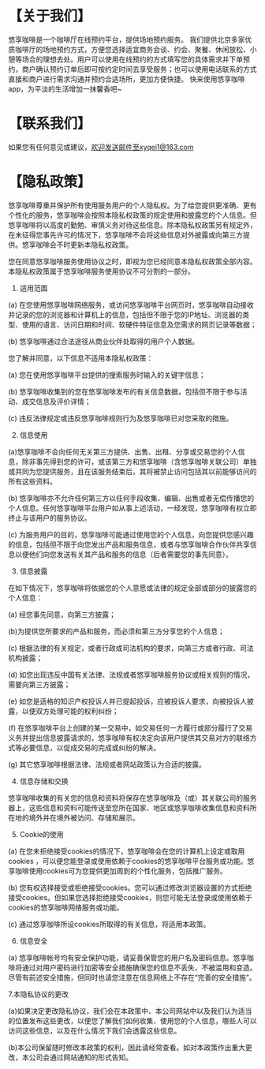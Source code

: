 # 【关于我们】

悠享咖啡是一个咖啡厅在线预约平台，提供场地预约服务。
我们提供北京多家优质咖啡厅的场地预约方式，方便您选择适宜商务会谈、约会、聚餐、休闲放松、小憩等场合的理想去处。用户可以使用在线预约的方式填写您的具体需求并下单预约，商户确认预约订单后即可按约定时间去享受服务；也可以使用电话联系的方式直接和商户进行需求沟通并预约合适场所，更加方便快捷。
快来使用悠享咖啡app，为平淡的生活增加一抹馨香吧~ 

# 【联系我们】

如果您有任何意见或建议，欢迎发送邮件至xyqei1@163.com

# 【隐私政策】

悠享咖啡尊重并保护所有使用服务用户的个人隐私权。为了给您提供更准确、更有个性化的服务，悠享咖啡会按照本隐私权政策的规定使用和披露您的个人信息。但悠享咖啡将以高度的勤勉、审慎义务对待这些信息。除本隐私权政策另有规定外，在未征得您事先许可的情况下，悠享咖啡不会将这些信息对外披露或向第三方提供。悠享咖啡会不时更新本隐私权政策。

您在同意悠享咖啡服务使用协议之时，即视为您已经同意本隐私权政策全部内容。本隐私权政策属于悠享咖啡服务使用协议不可分割的一部分。

1. 适用范围

(a) 在您使用悠享咖啡网络服务，或访问悠享咖啡平台网页时，悠享咖啡自动接收并记录的您的浏览器和计算机上的信息，包括但不限于您的IP地址、浏览器的类型、使用的语言、访问日期和时间、软硬件特征信息及您需求的网页记录等数据；

(b) 悠享咖啡通过合法途径从商业伙伴处取得的用户个人数据。

您了解并同意，以下信息不适用本隐私权政策：

(a) 您在使用悠享咖啡平台提供的搜索服务时输入的关键字信息；

(b) 悠享咖啡收集到的您在悠享咖啡发布的有关信息数据，包括但不限于参与活动、成交信息及评价详情；

(c) 违反法律规定或违反悠享咖啡规则行为及悠享咖啡已对您采取的措施。

2. 信息使用

(a)悠享咖啡不会向任何无关第三方提供、出售、出租、分享或交易您的个人信息，除非事先得到您的许可，或该第三方和悠享咖啡（含悠享咖啡关联公司）单独或共同为您提供服务，且在该服务结束后，其将被禁止访问包括其以前能够访问的所有这些资料。

(b) 悠享咖啡亦不允许任何第三方以任何手段收集、编辑、出售或者无偿传播您的个人信息。任何悠享咖啡平台用户如从事上述活动，一经发现，悠享咖啡有权立即终止与该用户的服务协议。

(c) 为服务用户的目的，悠享咖啡可能通过使用您的个人信息，向您提供您感兴趣的信息，包括但不限于向您发出产品和服务信息，或者与悠享咖啡合作伙伴共享信息以便他们向您发送有关其产品和服务的信息（后者需要您的事先同意）。

3. 信息披露

在如下情况下，悠享咖啡将依据您的个人意愿或法律的规定全部或部分的披露您的个人信息：

(a) 经您事先同意，向第三方披露；

(b)为提供您所要求的产品和服务，而必须和第三方分享您的个人信息；

(c) 根据法律的有关规定，或者行政或司法机构的要求，向第三方或者行政、司法机构披露；

(d) 如您出现违反中国有关法律、法规或者悠享咖啡服务协议或相关规则的情况，需要向第三方披露；

(e) 如您是适格的知识产权投诉人并已提起投诉，应被投诉人要求，向被投诉人披露，以便双方处理可能的权利纠纷；

(f) 在悠享咖啡平台上创建的某一交易中，如交易任何一方履行或部分履行了交易义务并提出信息披露请求的，悠享咖啡有权决定向该用户提供其交易对方的联络方式等必要信息，以促成交易的完成或纠纷的解决。

(g) 其它悠享咖啡根据法律、法规或者网站政策认为合适的披露。

4. 信息存储和交换

悠享咖啡收集的有关您的信息和资料将保存在悠享咖啡及（或）其关联公司的服务器上，这些信息和资料可能传送至您所在国家、地区或悠享咖啡收集信息和资料所在地的境外并在境外被访问、存储和展示。

5. Cookie的使用

(a) 在您未拒绝接受cookies的情况下，悠享咖啡会在您的计算机上设定或取用cookies ，可以便您能登录或使用依赖于cookies的悠享咖啡平台服务或功能。悠享咖啡使用cookies可为您提供更加周到的个性化服务，包括推广服务。

(b) 您有权选择接受或拒绝接受cookies。您可以通过修改浏览器设置的方式拒绝接受cookies。但如果您选择拒绝接受cookies，则您可能无法登录或使用依赖于cookies的悠享咖啡网络服务或功能。

(c) 通过悠享咖啡所设cookies所取得的有关信息，将适用本政策。

6. 信息安全

(a) 悠享咖啡帐号均有安全保护功能，请妥善保管您的用户名及密码信息。悠享咖啡将通过对用户密码进行加密等安全措施确保您的信息不丢失，不被滥用和变造。尽管有前述安全措施，但同时也请您注意在信息网络上不存在“完善的安全措施”。



7.本隐私协议的更改

(a)如果决定更改隐私协议，我们会在本政策中、本公司网站中以及我们认为适当的位置发布这些更改，以便您了解我们如何收集、使用您的个人信息，哪些人可以访问这些信息，以及在什么情况下我们会透露这些信息。

(b)本公司保留随时修改本政策的权利，因此请经常查看。如对本政策作出重大更改，本公司会通过网站通知的形式告知。
